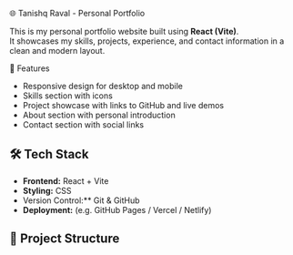  🌐 Tanishq Raval - Personal Portfolio

This is my personal portfolio website built using **React (Vite)**.  
It showcases my skills, projects, experience, and contact information in a clean and modern layout.

 🚀 Features

- Responsive design for desktop and mobile  
- Skills section with icons  
- Project showcase with links to GitHub and live demos  
- About section with personal introduction  
- Contact section with social links

## 🛠️ Tech Stack

- **Frontend:** React + Vite  
- **Styling:** CSS  
- Version Control:** Git & GitHub  
- **Deployment:** (e.g. GitHub Pages / Vercel / Netlify)

## 📂 Project Structure


